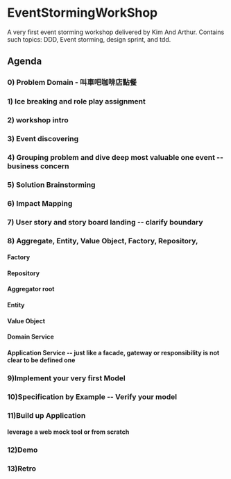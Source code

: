 # EventStormingWorkShop
A very first event storming workshop delivered by Kim And Arthur. Contains such topics: DDD, Event storming, design sprint, and tdd.


## Agenda

### 0) Problem Domain - 叫車吧咖啡店點餐

### 1) Ice breaking and role play assignment
### 2) workshop intro
### 3) Event discovering
### 4) Grouping problem and dive deep most valuable one event -- business concern
### 5) Solution Brainstorming
### 6) Impact Mapping
### 7) User story and story board landing -- clarify boundary
### 8) Aggregate, Entity, Value Object, Factory, Repository, 

#### Factory
#### Repository
#### Aggregator root
#### Entity
#### Value Object
#### Domain Service
#### Application Service -- just like a facade, gateway or responsibility is not clear to be defined one

### 9)Implement your very first Model

### 10)Specification by Example -- Verify your model

### 11)Build up Application

#### leverage a web mock tool or from scratch


### 12)Demo

### 13)Retro

